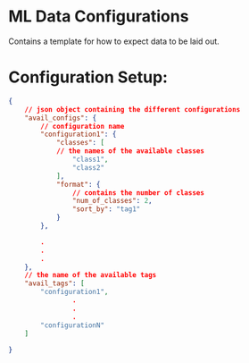 # ML Data Configurations
Contains a template for how to expect data to be laid out.

# Configuration Setup:
```json
{
    // json object containing the different configurations
    "avail_configs": { 
        // configuration name
        "configuration1": {
            "classes": [ 
            // the names of the available classes
                "class1",
                "class2"
            ],
            "format": {
                // contains the number of classes
                "num_of_classes": 2,
                "sort_by": "tag1"
            }
        },

        .
        .
        .
    },
    // the name of the available tags
    "avail_tags": [
        "configuration1",
                .
                .
                .
        "configurationN"
    ]
    
}
```

